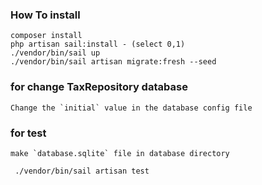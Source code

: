 ### How To install
```
composer install
php artisan sail:install - (select 0,1)
./vendor/bin/sail up
./vendor/bin/sail artisan migrate:fresh --seed
```

### for change TaxRepository database
```
Change the `initial` value in the database config file

```

### for test
```
make `database.sqlite` file in database directory

 ./vendor/bin/sail artisan test
```